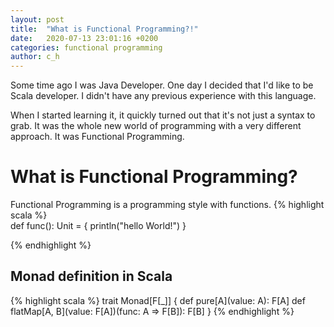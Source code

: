 ```yaml
---
layout: post
title:  "What is Functional Programming?!"
date:   2020-07-13 23:01:16 +0200
categories: functional programming
author: c_h
---
```


Some time ago I was Java Developer. One day I decided that I'd like to be Scala developer. I didn't have any previous experience with this language.

When I started learning it, it quickly turned out that it's not just a syntax to grab. It was the whole new world of programming with a very different approach. It was Functional Programming.

# What is Functional Programming?

Functional Programming is a programming style with functions. 
{% highlight scala %}   
def func(): Unit = {
    println("hello World!")
}

{% endhighlight %}

## Monad definition in Scala
{% highlight scala %}
    trait Monad[F[_]] {
        def pure[A](value: A): F[A]
        def flatMap[A, B](value: F[A])(func: A => F[B]): F[B]
    }
{% endhighlight %}
